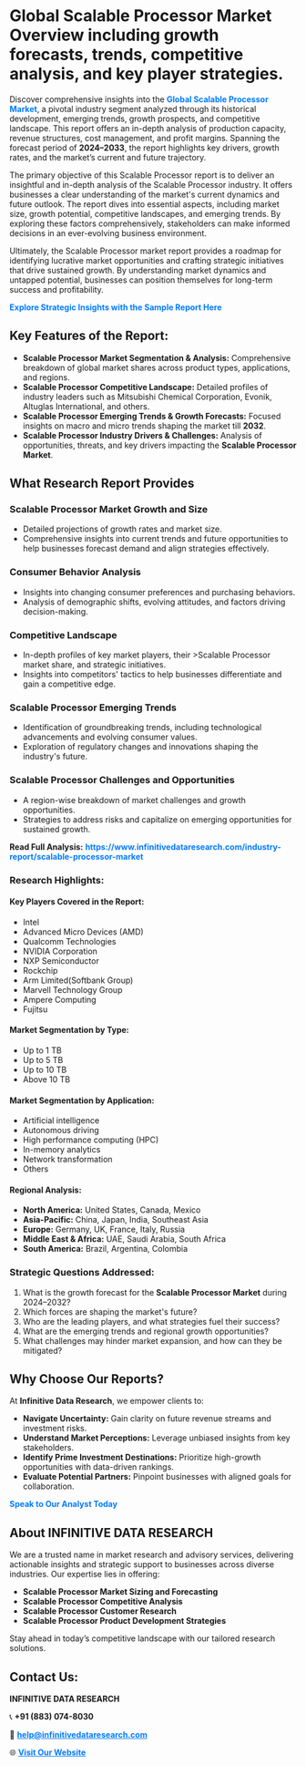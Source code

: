 <h1>Global Scalable Processor Market Overview including growth forecasts, trends, competitive analysis, and key player strategies.</h1>
<p>
Discover comprehensive insights into the 
<a href="https://www.infinitivedataresearch.com/industry-report/scalable-processor-market" rel="dofollow" style="color: #007BFF; text-decoration: none;"><strong>Global Scalable Processor Market</strong></a>, a pivotal industry segment analyzed through its historical development, emerging trends, growth prospects, and competitive landscape. This report offers an in-depth analysis of production capacity, revenue structures, cost management, and profit margins. Spanning the forecast period of <strong>2024–2033</strong>, the report highlights key drivers, growth rates, and the market’s current and future trajectory.
</p>
<p>
The primary objective of this Scalable Processor report is to deliver an insightful and in-depth analysis of the Scalable Processor industry. It offers businesses a clear understanding of the market's current dynamics and future outlook. The report dives into essential aspects, including market size, growth potential, competitive landscapes, and emerging trends. By exploring these factors comprehensively, stakeholders can make informed decisions in an ever-evolving business environment.
</p>
<p>
Ultimately, the Scalable Processor market report provides a roadmap for identifying lucrative market opportunities and crafting strategic initiatives that drive sustained growth. By understanding market dynamics and untapped potential, businesses can position themselves for long-term success and profitability.
</p>
<p>
<a href="https://www.infinitivedataresearch.com/request-sample/reportId=106341" style="color: #007BFF; text-decoration: none;"><strong>Explore Strategic Insights with the Sample Report Here</strong></a>
</p>

<h2>Key Features of the Report:</h2>
<ul>
<li><strong>Scalable Processor Market Segmentation & Analysis:</strong> Comprehensive breakdown of global market shares across product types, applications, and regions.</li>
<li><strong>Scalable Processor Competitive Landscape:</strong> Detailed profiles of industry leaders such as Mitsubishi Chemical Corporation, Evonik, Altuglas International, and others.</li>
<li><strong>Scalable Processor Emerging Trends & Growth Forecasts:</strong> Focused insights on macro and micro trends shaping the market till <strong>2032</strong>.</li>
<li><strong>Scalable Processor Industry Drivers & Challenges:</strong> Analysis of opportunities, threats, and key drivers impacting the <strong>Scalable Processor Market</strong>.</li>
</ul>

<h2>What Research Report Provides</h2>
<h3>Scalable Processor Market Growth and Size</h3>
<ul>
<li>Detailed projections of growth rates and market size.</li>
<li>Comprehensive insights into current trends and future opportunities to help businesses forecast demand and align strategies effectively.</li>
</ul>

<h3>Consumer Behavior Analysis</h3>
<ul>
<li>Insights into changing consumer preferences and purchasing behaviors.</li>
<li>Analysis of demographic shifts, evolving attitudes, and factors driving decision-making.</li>
</ul>

<h3>Competitive Landscape</h3>
<ul>
<li>In-depth profiles of key market players, their >Scalable Processor market share, and strategic initiatives.</li>
<li>Insights into competitors' tactics to help businesses differentiate and gain a competitive edge.</li>
</ul>

<h3>Scalable Processor Emerging Trends</h3>
<ul>
<li>Identification of groundbreaking trends, including technological advancements and evolving consumer values.</li>
<li>Exploration of regulatory changes and innovations shaping the industry's future.</li>
</ul>

<h3>Scalable Processor Challenges and Opportunities</h3>
<ul>
<li>A region-wise breakdown of market challenges and growth opportunities.</li>
<li>Strategies to address risks and capitalize on emerging opportunities for sustained growth.</li>
</ul>
<p><strong>Read Full Analysis:</strong> <a href="https://www.infinitivedataresearch.com/industry-report/scalable-processor-market" rel="dofollow" style="color: #007BFF; text-decoration: none;"><strong>https://www.infinitivedataresearch.com/industry-report/scalable-processor-market</strong></a></p>
<h3>Research Highlights:</h3>
<h4>Key Players Covered in the Report:</h4>
<ul><li>Intel</li><li>Advanced Micro Devices (AMD)</li><li>Qualcomm Technologies</li><li>NVIDIA Corporation</li><li>NXP Semiconductor</li><li>Rockchip</li><li>Arm Limited(Softbank Group)</li><li>Marvell Technology Group</li><li>Ampere Computing</li><li>Fujitsu</li></ul>
<h4>Market Segmentation by Type:</h4>
<ul><li>Up to 1 TB</li><li>Up to 5 TB</li><li>Up to 10 TB</li><li>Above 10 TB</li></ul>
<h4>Market Segmentation by Application:</h4>
<ul><li>Artificial intelligence</li><li>Autonomous driving</li><li>High performance computing (HPC)</li><li>In-memory analytics</li><li>Network transformation</li><li>Others</li></ul>

<h4>Regional Analysis:</h4>
<ul>
<li><strong>North America:</strong> United States, Canada, Mexico</li>
<li><strong>Asia-Pacific:</strong> China, Japan, India, Southeast Asia</li>
<li><strong>Europe:</strong> Germany, UK, France, Italy, Russia</li>
<li><strong>Middle East & Africa:</strong> UAE, Saudi Arabia, South Africa</li>
<li><strong>South America:</strong> Brazil, Argentina, Colombia</li>
</ul>

<h3>Strategic Questions Addressed:</h3>
<ol>
<li>What is the growth forecast for the <strong>Scalable Processor Market</strong> during 2024–2032?</li>
<li>Which forces are shaping the market's future?</li>
<li>Who are the leading players, and what strategies fuel their success?</li>
<li>What are the emerging trends and regional growth opportunities?</li>
<li>What challenges may hinder market expansion, and how can they be mitigated?</li>
</ol>

<h2>Why Choose Our Reports?</h2>
<p>At <strong>Infinitive Data Research</strong>, we empower clients to:</p>
<ul>
<li><strong>Navigate Uncertainty:</strong> Gain clarity on future revenue streams and investment risks.</li>
<li><strong>Understand Market Perceptions:</strong> Leverage unbiased insights from key stakeholders.</li>
<li><strong>Identify Prime Investment Destinations:</strong> Prioritize high-growth opportunities with data-driven rankings.</li>
<li><strong>Evaluate Potential Partners:</strong> Pinpoint businesses with aligned goals for collaboration.</li>
</ul>
<p><a href="https://www.infinitivedataresearch.com/industry-report/scalable-processor-market" rel="dofollow" style="color: #007BFF; text-decoration: none;"><strong>Speak to Our Analyst Today</strong></a></p>

<h2>About INFINITIVE DATA RESEARCH</h2>
<p>We are a trusted name in market research and advisory services, delivering actionable insights and strategic support to businesses across diverse industries. Our expertise lies in offering:</p>
<ul>
<li><strong>Scalable Processor Market Sizing and Forecasting</strong></li>
<li><strong>Scalable Processor Competitive Analysis</strong></li>
<li><strong>Scalable Processor Customer Research</strong></li>
<li><strong>Scalable Processor Product Development Strategies</strong></li>
</ul>
<p>Stay ahead in today’s competitive landscape with our tailored research solutions.</p>

<h2>Contact Us:</h2>
<p><strong>INFINITIVE DATA RESEARCH</strong></p>
<p>📞 <strong>+91 (883) 074-8030</strong></p>
<p>📧 <strong><a href="mailto:help@infinitivedataresearch.com" style="color: #007BFF;">help@infinitivedataresearch.com</a></strong></p>
<p>🌐 <strong><a href="https://www.infinitivedataresearch.com" rel="dofollow" style="color: #007BFF;">Visit Our Website</a></strong></p>